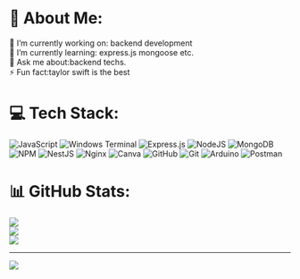 # 💫 About Me:
🔭 I’m currently working on: backend development<br>🌱 I’m currently learning: express.js mongoose etc.<br>💬 Ask me about:backend techs.<br>⚡ Fun fact:taylor swift is the best


# 💻 Tech Stack:
![JavaScript](https://img.shields.io/badge/javascript-%23323330.svg?style=for-the-badge&logo=javascript&logoColor=%23F7DF1E) ![Windows Terminal](https://img.shields.io/badge/Windows%20Terminal-%234D4D4D.svg?style=for-the-badge&logo=windows-terminal&logoColor=white) ![Express.js](https://img.shields.io/badge/express.js-%23404d59.svg?style=for-the-badge&logo=express&logoColor=%2361DAFB) ![NodeJS](https://img.shields.io/badge/node.js-6DA55F?style=for-the-badge&logo=node.js&logoColor=white) ![MongoDB](https://img.shields.io/badge/MongoDB-%234ea94b.svg?style=for-the-badge&logo=mongodb&logoColor=white) ![NPM](https://img.shields.io/badge/NPM-%23CB3837.svg?style=for-the-badge&logo=npm&logoColor=white) ![NestJS](https://img.shields.io/badge/nestjs-%23E0234E.svg?style=for-the-badge&logo=nestjs&logoColor=white) ![Nginx](https://img.shields.io/badge/nginx-%23009639.svg?style=for-the-badge&logo=nginx&logoColor=white) ![Canva](https://img.shields.io/badge/Canva-%2300C4CC.svg?style=for-the-badge&logo=Canva&logoColor=white) ![GitHub](https://img.shields.io/badge/github-%23121011.svg?style=for-the-badge&logo=github&logoColor=white) ![Git](https://img.shields.io/badge/git-%23F05033.svg?style=for-the-badge&logo=git&logoColor=white) ![Arduino](https://img.shields.io/badge/-Arduino-00979D?style=for-the-badge&logo=Arduino&logoColor=white) ![Postman](https://img.shields.io/badge/Postman-FF6C37?style=for-the-badge&logo=postman&logoColor=white)
# 📊 GitHub Stats:
![](https://github-readme-stats.vercel.app/api?username=nerdes1ntaha&theme=dark&hide_border=true&include_all_commits=false&count_private=true)<br/>
![](https://github-readme-streak-stats.herokuapp.com/?user=nerdes1ntaha&theme=dark&hide_border=true)<br/>
![](https://github-readme-stats.vercel.app/api/top-langs/?username=nerdes1ntaha&theme=dark&hide_border=true&include_all_commits=false&count_private=true&layout=compact)

---
[![](https://visitcount.itsvg.in/api?id=nerdes1ntaha&icon=0&color=0)](https://visitcount.itsvg.in)

<!-- Proudly created with GPRM ( https://gprm.itsvg.in ) -->
